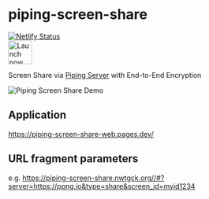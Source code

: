 # piping-screen-share
[![Netlify Status](https://api.netlify.com/api/v1/badges/6f5b6274-8d0e-4bd9-96b2-1f05b30ecd2d/deploy-status)](https://app.netlify.com/sites/piping-screen-share/deploys)  
<a href="https://piping-screen-share.netlify.com"><img src="https://user-images.githubusercontent.com/9122190/28998409-c5bf7362-7a00-11e7-9b63-db56694522e7.png" alt="Launch now as Web App" height="48"></a>

Screen Share via [Piping Server](https://github.com/nwtgck/piping-server) with End-to-End Encryption

![Piping Screen Share Demo](doc_assets/piping-screen-share-demo.gif)

## Application
<https://piping-screen-share-web.pages.dev/>

## URL fragment parameters

e.g. <https://piping-screen-share.nwtgck.org//#?server=https://ppng.io&type=share&screen_id=myid1234>
